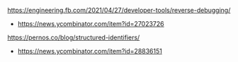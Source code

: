 https://engineering.fb.com/2021/04/27/developer-tools/reverse-debugging/
* https://news.ycombinator.com/item?id=27023726

https://pernos.co/blog/structured-identifiers/
* https://news.ycombinator.com/item?id=28836151